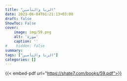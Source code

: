 ```yaml
---
title: "الربا والتأمين"
date: 2023-06-04T01:21:13+03:00
draft: false
ShowToc: False
cover:
    image: img/59.png
    alt: 'صورة'
    caption: ''
#    hidden: false
summary: 
tags: ["الربا والتأمين"]
categories: []
---
```

{{< embed-pdf url="https://shate7.com/books/59.pdf">}}



